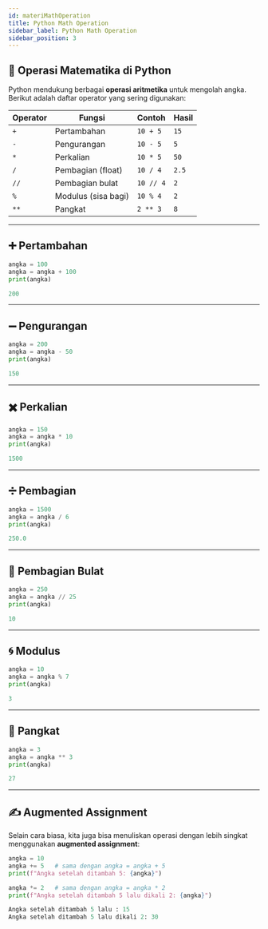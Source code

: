 ```yaml
---
id: materiMathOperation
title: Python Math Operation
sidebar_label: Python Math Operation
sidebar_position: 3
---
```


## 🧮 Operasi Matematika di Python

Python mendukung berbagai **operasi aritmetika** untuk mengolah angka. Berikut adalah daftar operator yang sering digunakan:

| Operator | Fungsi              | Contoh    | Hasil |
| -------- | ------------------- | --------- | ----- |
|  `+`    | Pertambahan         | `10 + 5`  | `15`  |
|  `-`    | Pengurangan         | `10 - 5`  | `5`   |
|  `*`   | Perkalian           | `10 * 5`  | `50`  |
|  `/`    | Pembagian (float)   | `10 / 4`  | `2.5` |
|  `//`  | Pembagian bulat     | `10 // 4` | `2`   |
|  `%`   | Modulus (sisa bagi) | `10 % 4`  | `2`   |
|  `**`  | Pangkat             | `2 ** 3`  | `8`   |

---

## ➕ Pertambahan

```py title="pertambahan.py"
angka = 100
angka = angka + 100
print(angka)
```

```py title="output"
200
```

---

## ➖ Pengurangan

```py title="pengurangan.py"
angka = 200
angka = angka - 50
print(angka)
```

```py title="output"
150
```

---

## ✖️ Perkalian

```py title="perkalian.py"
angka = 150
angka = angka * 10
print(angka)
```

```py title="output"
1500
```

---

## ➗ Pembagian

```py title="pembagian.py"
angka = 1500
angka = angka / 6
print(angka)
```

```py title="output"
250.0
```

---

## 🔢 Pembagian Bulat

```py title="pembagian_bulat.py"
angka = 250
angka = angka // 25
print(angka)
```

```py title="output"
10
```

---

## 🌀 Modulus

```py title="modulus.py"
angka = 10
angka = angka % 7
print(angka)
```

```py title="output"
3
```

---

## 🔺 Pangkat

```py title="pangkat.py"
angka = 3
angka = angka ** 3
print(angka)
```

```py title="output"
27
```

---

## ✍️ Augmented Assignment

Selain cara biasa, kita juga bisa menuliskan operasi dengan lebih singkat menggunakan **augmented assignment**:

```py title="augmented.py"
angka = 10
angka += 5   # sama dengan angka = angka + 5
print(f"Angka setelah ditambah 5: {angka}")

angka *= 2   # sama dengan angka = angka * 2
print(f"Angka setelah ditambah 5 lalu dikali 2: {angka}")
```

```py title="output"
Angka setelah ditambah 5 lalu : 15
Angka setelah ditambah 5 lalu dikali 2: 30
```

